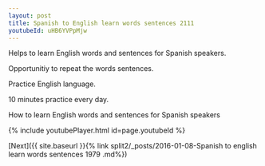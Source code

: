 ```yaml
---
layout: post
title: Spanish to English learn words sentences 2111 
youtubeId: uHB6YVPpMjw
---
```

 
 
Helps to learn English words and sentences for Spanish speakers.

Opportunitiy to repeat the words sentences. 

Practice English language. 
 
10 minutes practice every day. 
 
How to learn English words and sentences for Spanish speakers 
 
{% include youtubePlayer.html id=page.youtubeId %}
 
 
[Next]({{ site.baseurl }}{% link  split2/_posts/2016-01-08-Spanish to english learn words sentences 1979 .md%})
 

